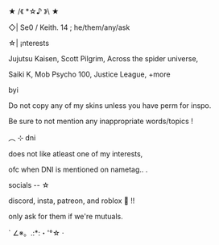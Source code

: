 ★ /《 *☆♪ 》\ ★

◇| Se0 / Keith. 14 ; he/them/any/ask   

☆| ¡nterests

Jujutsu Kaisen, Scott Pilgrim, Across the spider universe, 

Saiki K, Mob Psycho 100, Justice League, +more

byi

Do not copy any of my skins unless you have perm for inspo. 

Be sure to not mention any inappropriate words/topics !

︵ ⊹ dni

does not like atleast one of my interests, 

ofc when DNI is mentioned on nametag.. . 

socials -- ☆

discord, insta, patreon, and roblox 🙉 !!

only ask for them if we're mutuals.

` ∠※。.:*:・'°☆ ·
